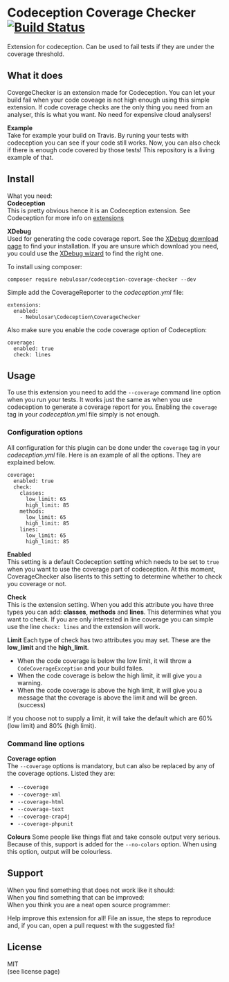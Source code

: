 # Codeception Coverage Checker   [![Build Status](https://travis-ci.com/Nebulosar/CodeceptionCoverageChecker.svg?token=jQEU4f9yyAzUsjfU7pQ5&branch=master)][travis-build]
Extension for codeception. Can be used to fail tests if they are under the coverage threshold.

## What it does
CovergeChecker is an extension made for Codeception. You can let your build fail when your code coveage is not high enough using this simple extension. If code coverage checks are the only thing you need from an analyser, this is what you want. No need for expensive cloud analysers!

**Example**  
Take for example your build on Travis. By runing your tests with codeception you can see if your code still works. Now, you can also check if there is enough code covered by those tests! This repository is a living example of that.

## Install

What you need:  
**Codeception**  
This is pretty obvious hence it is an Codeception extension. See Codeception for more info on [extensions][codeception-extensions]

**XDebug**  
Used for generating the code coverage report. See the [XDebug download page][xdebug-download] to find your installation. If you are unsure which download you need, you could use the [XDebug wizard][xdebug-wizard] to find the right one.

To install using composer:

```
composer require nebulosar/codeception-coverage-checker --dev
```

Simple add the CoverageReporter to the _codeception.yml_ file:
```
extensions:
  enabled:
    - Nebulosar\Codeception\CoverageChecker
```

Also make sure you enable the code coverage option of Codeception:
```
coverage:
  enabled: true
  check: lines
```

## Usage
To use this extension you need to add the `--coverage` command line option when you run your tests. It works just the same as when you use codeception to generate a coverage report for you. Enabling the `coverage` tag in your _codeception.yml_ file simply is not enough.

### Configuration options
All configuration for this plugin can be done under the `coverage` tag in your _codeception.yml_ file. Here is an example of all the options. They are explained below.
```
coverage:
  enabled: true
  check:
    classes:
      low_limit: 65
      high_limit: 85
    methods:
      low_limit: 65
      high_limit: 85
    lines:
      low_limit: 65
      high_limit: 85
```

**Enabled**  
This setting is a default Codeception setting which needs to be set to `true` when you want to use the coverage part of codeception.
At this moment, CoverageChecker also lisents to this setting to determine whether to check you coverage or not.

**Check**  
This is the extension setting. When you add this attribute you have three types you can add: **classes**, **methods** and **lines**.
This determines what you want to check. If you are only interested in line coverage you can simple use the line `check: lines` and the extension will work.

**Limit**
Each type of check has two attributes you may set. These are the **low_limit** and the **high_limit**.  
* When the code coverage is below the low limit, it will throw a `CodeCoverageException` and your build failes.  
* When the code coverage is below the high limit, it will give you a warning.  
* When the code coverage is above the high limit, it will give you a message that the coverage is above the limit and will be green. (success)

If you choose not to supply a limit, it will take the default which are 60% (low limit) and 80% (high limit). 

### Command line options
**Coverage option**  
The `--coverage` options is mandatory, but can also be replaced by any of the coverage options. Listed they are:
* `--coverage`
* `--coverage-xml`
* `--coverage-html`
* `--coverage-text`
* `--coverage-crap4j`
* `--coverage-phpunit`

**Colours**
Some people like things flat and take console output very serious. Because of this, support is added for the `--no-colors` option.
When using this option, output will be colourless.

## Support
When you find something that does not work like it should:  
When you find something that can be improved:  
When you think you are a neat open source programmer:  

Help improve this extension for all!
File an issue, the steps to reproduce and, if you can, open a pull request with the suggested fix!

## License 

MIT  
(see license page)

[travis-build]: https://travis-ci.com/Nebulosar/CodeceptionCoverageChecker
[codeception-extensions]: https://codeception.com/extensions
[xdebug-download]: https://xdebug.org/download.php
[xdebug-wizard]: https://xdebug.org/wizard.php
